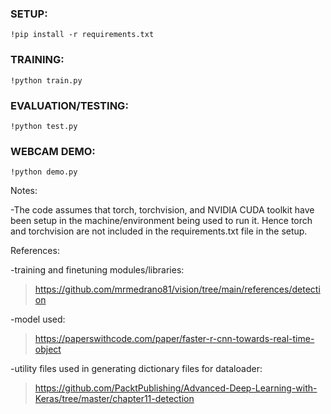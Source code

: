 ### SETUP:

<code>!pip install -r requirements.txt</code>

### TRAINING:

<code>!python train.py</code>

### EVALUATION/TESTING:

<code>!python test.py</code>

### WEBCAM DEMO:

<code>!python demo.py</code>

Notes:

-The code assumes that torch, torchvision, and NVIDIA CUDA toolkit have been setup in the machine/environment being used to run it. Hence torch and torchvision are not included in the requirements.txt file in the setup.



References:

-training and finetuning modules/libraries:
>https://github.com/mrmedrano81/vision/tree/main/references/detection

-model used:
>https://paperswithcode.com/paper/faster-r-cnn-towards-real-time-object

-utility files used in generating dictionary files for dataloader:
>https://github.com/PacktPublishing/Advanced-Deep-Learning-with-Keras/tree/master/chapter11-detection

